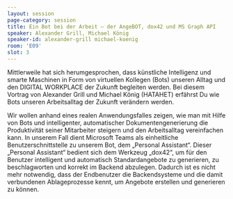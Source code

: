 ```yaml
---
layout: session
page-category: session
title: Ein Bot bei der Arbeit – der AngeBOT, dox42 und MS Graph API
speaker: Alexander Grill, Michael König
speaker-id: alexander-grill michael-koenig
room: 'E09'
slot: 3
---
```


Mittlerweile hat sich herumgesprochen, dass künstliche Intelligenz und smarte Maschinen in Form von virtuellen Kollegen (Bots) unseren Alltag und den DIGITAL WORKPLACE der Zukunft begleiten werden. Bei diesem Vortrag von Alexander Grill und Michael König (HATAHET) erfährst Du wie Bots unseren Arbeitsalltag der Zukunft verändern werden.

Wir wollen anhand eines realen Anwendungsfalles zeigen, wie man mit Hilfe von Bots und intelligenter, automatischer Dokumentengenerierung die Produktivität seiner Mitarbeiter steigern und den Arbeitsalltag vereinfachen kann. In unserem Fall dient Microsoft Teams als einheitliche Benutzerschnittstelle zu unserem Bot, dem „Personal Assistant“. Dieser „Personal Assistant“ bedient sich dem Werkzeug „dox42“, um für den Benutzer intelligent und automatisch Standardangebote zu generieren, zu beschlagworten und korrekt im Backend abzulegen. Dadurch ist es nicht mehr notwendig, dass der Endbenutzer die Backendsysteme und die damit verbundenen Ablageprozesse kennt, um Angebote erstellen und generieren zu können.